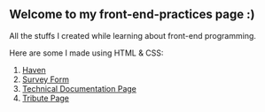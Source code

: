 ## Welcome to my front-end-practices page :)
All the stuffs I created while learning about front-end programming.

Here are some I made using HTML & CSS:
<ol>
  <li><a href="https://github.com/thisisindah/front-end-practices/tree/main/Haven" target="_blank">Haven</a></li>
  <li><a href="https://github.com/thisisindah/front-end-practices/tree/main/Survey%20Form" target="_blank">Survey Form</a></li>
  <li><a href="https://github.com/thisisindah/front-end-practices/tree/main/Technical%20Documentation%20Page" target="_blank">Technical Documentation Page</a></li>
  <li><a href="https://github.com/thisisindah/front-end-practices/tree/main/Tribute%20Page" target="_blank">Tribute Page</a></li>
  </ol>
